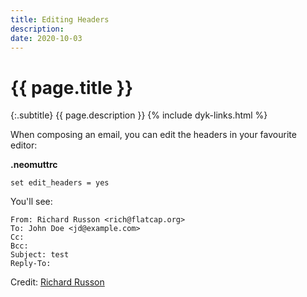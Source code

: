```yaml
---
title: Editing Headers
description: 
date: 2020-10-03
---
```


# {{ page.title }}

{:.subtitle}
{{ page.description }}
{% include dyk-links.html %}

When composing an email, you can edit the headers in your favourite editor:

**.neomuttrc**
```
set edit_headers = yes
```

You'll see:

```
From: Richard Russon <rich@flatcap.org>
To: John Doe <jd@example.com>
Cc:
Bcc:
Subject: test
Reply-To:
```

Credit: [Richard Russon](https://github.com/flatcap)

